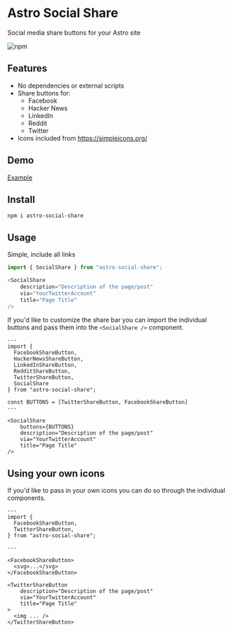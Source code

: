 # Astro Social Share

Social media share buttons for your Astro site 

![npm](https://img.shields.io/npm/v/astro-social-share)

## Features
* No dependencies or external scripts
* Share buttons for:
  * Facebook
  * Hacker News
  * LinkedIn
  * Reddit
  * Twitter
* Icons included from https://simpleicons.org/

## Demo
[Example](https://mckerlie.com/posts/improving-the-sharing-experience-in-astro)

## Install

`npm i astro-social-share`

## Usage

Simple, include all links

```js
import { SocialShare } from "astro-social-share";

<SocialShare
    description="Description of the page/post"
    via="YourTwitterAccount"
    title="Page Title"
/>
```

If you'd like to customize the share bar you can import the individual buttons and pass them into the `<SocialShare />` component.

```astro
---
import { 
  FacebookShareButton,
  HackerNewsShareButton,
  LinkedInShareButton,
  RedditShareButton,
  TwitterShareButton,
  SocialShare
} from "astro-social-share";

const BUTTONS = [TwitterShareButton, FacebookShareButton]
---

<SocialShare
    buttons={BUTTONS}
    description="Description of the page/post"
    via="YourTwitterAccount"
    title="Page Title"
/>
```

## Using your own icons

If you'd like to pass in your own icons you can do so through the individual components.

```astro
---
import { 
  FacebookShareButton,
  TwitterShareButton,
} from "astro-social-share";

---

<FacebookShareButton>
  <svg>...</svg>
</FacebookShareButton>

<TwitterShareButton
    description="Description of the page/post"
    via="YourTwitterAccount"
    title="Page Title"
>
  <img ... />
</TwitterShareButton>
```

